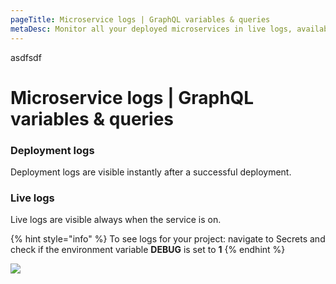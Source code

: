 ```yaml
---
pageTitle: Microservice logs | GraphQL variables & queries
metaDesc: Monitor all your deployed microservices in live logs, available instantly after deployment. Ensure all your GraphQL variables & queries work as intended.
---
```

asdfsdf
# Microservice logs | GraphQL variables & queries

### Deployment logs

Deployment logs are visible instantly after a successful deployment.

### Live logs

Live logs are visible always when the service is on.

{% hint style="info" %}
To see logs for your project: navigate to Secrets and check if the environment variable **DEBUG** is set to **1**
{% endhint %}

![](<../../.gitbook/assets/image (12) (1) (1) (1).png>)
